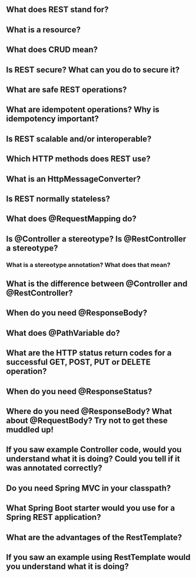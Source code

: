 ## What does REST stand for?
## What is a resource?
## What does CRUD mean?
## Is REST secure? What can you do to secure it?
## What are safe REST operations?
## What are idempotent operations? Why is idempotency important?
## Is REST scalable and/or interoperable?
## Which HTTP methods does REST use?
## What is an HttpMessageConverter?
## Is REST normally stateless?
## What does @RequestMapping do?
## Is @Controller a stereotype? Is @RestController a stereotype?
### What is a stereotype annotation? What does that mean?
## What is the difference between @Controller and @RestController?
## When do you need @ResponseBody?
## What does @PathVariable do?
## What are the HTTP status return codes for a successful GET, POST, PUT or DELETE operation?
## When do you need @ResponseStatus?
## Where do you need @ResponseBody? What about @RequestBody? Try not to get these muddled up!
## If you saw example Controller code, would you understand what it is doing? Could you tell if it was annotated correctly?
## Do you need Spring MVC in your classpath?
## What Spring Boot starter would you use for a Spring REST application?
## What are the advantages of the RestTemplate?
## If you saw an example using RestTemplate would you understand what it is doing?